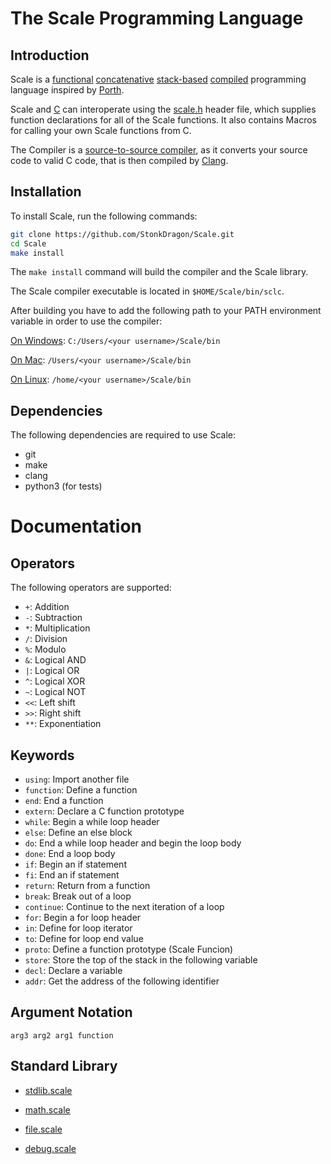 # The Scale Programming Language

## Introduction

  Scale is a [functional](https://en.wikipedia.org/wiki/Functional_programming) [concatenative](https://en.wikipedia.org/wiki/Concatenative_programming) [stack-based](https://en.wikipedia.org/wiki/Stack-oriented_programming) [compiled](https://en.wikipedia.org/wiki/Compiler) programming language inspired by [Porth](https://gitlab.com/tsoding/porth).

  Scale and [C](https://en.wikipedia.org/wiki/C_(programming_language)) can interoperate using the [scale.h](./Scale/comp/scale.h) header file, which supplies function declarations for all of the Scale functions. It also contains Macros for calling your own Scale functions from C.

  The Compiler is a [source-to-source compiler](https://en.wikipedia.org/wiki/Source-to-source_compiler), as it converts your source code to valid C code, that is then compiled by [Clang](https://en.wikipedia.org/wiki/Clang).

## Installation

  To install Scale, run the following commands:

```bash
git clone https://github.com/StonkDragon/Scale.git
cd Scale
make install
```

  The `make install` command will build the compiler and the Scale library.

  The Scale compiler executable is located in `$HOME/Scale/bin/sclc`.

  After building you have to add the following path to your PATH environment variable in order to use the compiler:

  [On Windows](https://docs.microsoft.com/en-us/previous-versions/office/developer/sharepoint-2010/ee537574(v=office.14)#to-add-a-path-to-the-path-environment-variable): `C:/Users/<your username>/Scale/bin`

  [On Mac](https://www.architectryan.com/2012/10/02/add-to-the-path-on-mac-os-x-mountain-lion/): `/Users/<your username>/Scale/bin`

  [On Linux](https://www.cyberciti.biz/faq/how-to-add-to-bash-path-permanently-on-linux/): `/home/<your username>/Scale/bin`

## Dependencies

  The following dependencies are required to use Scale:

- git
- make
- clang
- python3 (for tests)

# Documentation

## Operators

  The following operators are supported:

  - `+`: Addition
  - `-`: Subtraction
  - `*`: Multiplication
  - `/`: Division
  - `%`: Modulo
  - `&`: Logical AND
  - `|`: Logical OR
  - `^`: Logical XOR
  - `~`: Logical NOT
  - `<<`: Left shift
  - `>>`: Right shift
  - `**`: Exponentiation

## Keywords

  - `using`: Import another file
  - `function`: Define a function
  - `end`: End a function
  - `extern`: Declare a C function prototype
  - `while`: Begin a while loop header
  - `else`: Define an else block
  - `do`: End a while loop header and begin the loop body
  - `done`: End a loop body
  - `if`: Begin an if statement
  - `fi`: End an if statement
  - `return`: Return from a function
  - `break`: Break out of a loop
  - `continue`: Continue to the next iteration of a loop
  - `for`: Begin a for loop header
  - `in`: Define for loop iterator
  - `to`: Define for loop end value
  - `proto`: Define a function prototype (Scale Funcion)
  - `store`: Store the top of the stack in the following variable
  - `decl`: Declare a variable
  - `addr`: Get the address of the following identifier

## Argument Notation
```
arg3 arg2 arg1 function
```

## Standard Library

- [stdlib.scale](./docs/stdlib.scale.md)

- [math.scale](./docs/math.scale.md)

- [file.scale](./docs/file.scale.md)

- [debug.scale](./docs/debug.scale.md)
